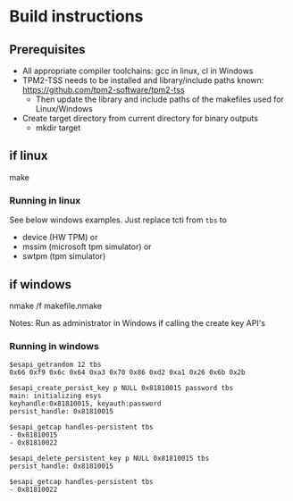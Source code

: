# Build instructions

## Prerequisites

- All appropriate compiler toolchains: gcc in linux, cl in Windows
- TPM2-TSS needs to be installed and library/include paths known:
    https://github.com/tpm2-software/tpm2-tss
  - Then update the library and include paths of the makefiles used for Linux/Windows  
- Create target directory from current directory for binary outputs
  - mkdir target

## if linux
make

### Running in linux

See below windows examples. Just replace tcti from `tbs` to 
- device (HW TPM) or
- mssim (microsoft tpm simulator) or
- swtpm (tpm simulator)

## if windows
nmake /f makefile.nmake

Notes: Run as administrator in Windows if calling the create key API's

### Running in windows

```
$esapi_getrandom 12 tbs
0x66 0xf9 0x6c 0x64 0xa3 0x70 0x86 0xd2 0xa1 0x26 0x6b 0x2b

$esapi_create_persist_key p NULL 0x81810015 password tbs
main: initializing esys
keyhandle:0x81810015, keyauth:password
persist_handle: 0x81810015

$esapi_getcap handles-persistent tbs
- 0x81810015
- 0x81810022

$esapi_delete_persistent_key p NULL 0x81810015 tbs
persist_handle: 0x81810015

$esapi_getcap handles-persistent tbs
- 0x81810022
```
